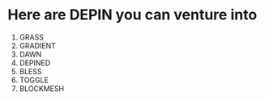 # Here are DEPIN you can venture into
1.	GRASS
2.	GRADIENT
3.	DAWN
4.	DEPINED
5.	BLESS
6.	TOGGLE
7.	BLOCKMESH
